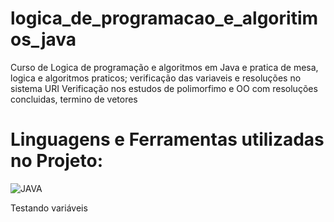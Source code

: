 # logica_de_programacao_e_algoritimos_java
Curso de Logica de programação e algoritmos em Java e pratica de mesa, logica e algoritmos praticos; verificação das variaveis e resoluções no sistema URI
Verificação nos estudos de polimorfimo e OO com resoluções concluidas, termino de vetores

# Linguagens e Ferramentas utilizadas no Projeto:

![JAVA](https://img.shields.io/badge/Java-ED8B00?style=for-the-badge&logo=openjdk&logoColor=white)

Testando variáveis 
